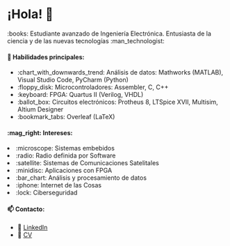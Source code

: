 <h1> ¡Hola! 👋 </h1>

<p> :books: Estudiante avanzado de Ingeniería Electrónica. Entusiasta de la ciencia y de las nuevas tecnologías :man_technologist:</p>

<h4>🧠 Habilidades principales:</h4>
<ul>
  <li>:chart_with_downwards_trend: Análisis de datos: Mathworks (MATLAB), Visual Studio Code, PyCharm (Python) </li>
    <li>:floppy_disk: Microcontroladores: Assembler, C, C++ </li>
       <li> :keyboard: FPGA: Quartus II (Verilog, VHDL) </li>
          <li>   :ballot_box: Circuitos electrónicos: Protheus 8, LTSpice XVII, Multisim, Altium Designer </li>
           <li>:bookmark_tabs: Overleaf (LaTeX) </li>
 
</ul>  

<h4>:mag_right: Intereses:</h4>
 <li> :microscope: Sistemas embebidos </li>
   <li> :radio: Radio definida por Software </li>
    <li> :satellite: Sistemas de Comunicaciones Satelitales </li>
     <li> :minidisc: Aplicaciones con FPGA </li>
      <li> :bar_chart: Análisis y procesamiento de datos</li>
       <li> :iphone:  Internet de las Cosas </li>
         <li> :lock: Ciberseguridad </li>           

  
  
</ul>

<h4>📫 Contacto:</h4>
<ul>
  <li>📧 <a href='https://www.linkedin.com/in/vazquezleonardodavid'> LinkedIn </a> </li>
  <li>📜 <a href='https://github.com/leonardovazquez/Certificados/blob/febeef08424e3f5b8cd6005010ece1bca3e8ed61/CV%20VAZQUEZ-C%C3%93DIGO%20TEX/CV%20VAZQUEZ%20LEONARDO%20DAVID.pdf'> CV </a> </li>
</ul>


<!--
**leonardovazquez/leonardovazquez** is a ✨ _special_ ✨ repository because its `README.md` (this file) appears on your GitHub profile.

Here are some ideas to get you started:

- 🔭 I’m currently working on ...
- 🌱 I’m currently learning ...
- 👯 I’m looking to collaborate on ...
- 🤔 I’m looking for help with ...
- 💬 Ask me about ...
- 📫 How to reach me: ...
- 😄 Pronouns: ...
- ⚡ Fun fact: ...
-->
